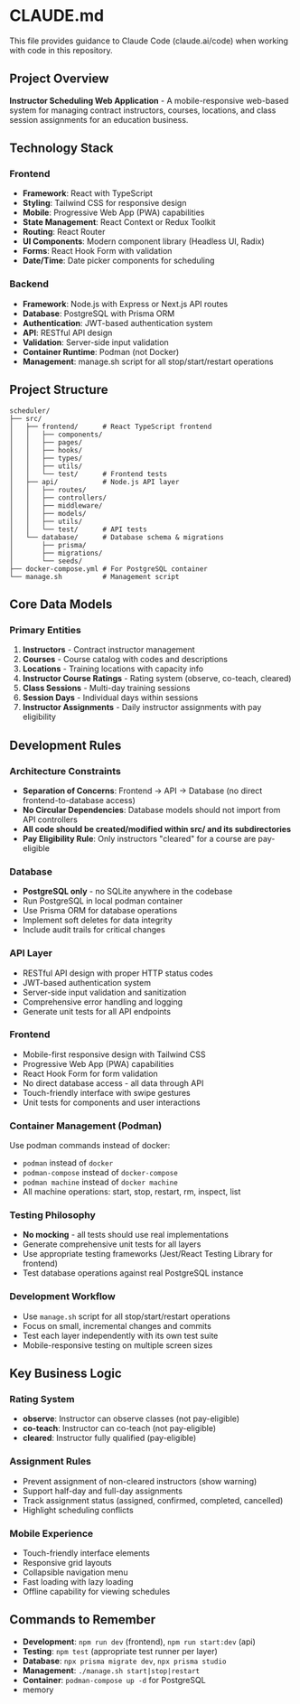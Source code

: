 # CLAUDE.md

This file provides guidance to Claude Code (claude.ai/code) when working with code in this repository.

## Project Overview

**Instructor Scheduling Web Application** - A mobile-responsive web-based system for managing contract instructors, courses, locations, and class session assignments for an education business.

## Technology Stack

### Frontend
- **Framework**: React with TypeScript
- **Styling**: Tailwind CSS for responsive design
- **Mobile**: Progressive Web App (PWA) capabilities
- **State Management**: React Context or Redux Toolkit
- **Routing**: React Router
- **UI Components**: Modern component library (Headless UI, Radix)
- **Forms**: React Hook Form with validation
- **Date/Time**: Date picker components for scheduling

### Backend
- **Framework**: Node.js with Express or Next.js API routes
- **Database**: PostgreSQL with Prisma ORM
- **Authentication**: JWT-based authentication system
- **API**: RESTful API design
- **Validation**: Server-side input validation
- **Container Runtime**: Podman (not Docker)
- **Management**: manage.sh script for all stop/start/restart operations

## Project Structure

```
scheduler/
├── src/
│   ├── frontend/      # React TypeScript frontend
│   │   ├── components/
│   │   ├── pages/
│   │   ├── hooks/
│   │   ├── types/
│   │   ├── utils/
│   │   └── test/      # Frontend tests
│   ├── api/           # Node.js API layer
│   │   ├── routes/
│   │   ├── controllers/
│   │   ├── middleware/
│   │   ├── models/
│   │   ├── utils/
│   │   └── test/      # API tests
│   └── database/      # Database schema & migrations
│       ├── prisma/
│       ├── migrations/
│       └── seeds/
├── docker-compose.yml # For PostgreSQL container
└── manage.sh          # Management script
```

## Core Data Models

### Primary Entities
1. **Instructors** - Contract instructor management
2. **Courses** - Course catalog with codes and descriptions
3. **Locations** - Training locations with capacity info
4. **Instructor Course Ratings** - Rating system (observe, co-teach, cleared)
5. **Class Sessions** - Multi-day training sessions
6. **Session Days** - Individual days within sessions
7. **Instructor Assignments** - Daily instructor assignments with pay eligibility

## Development Rules

### Architecture Constraints
- **Separation of Concerns**: Frontend → API → Database (no direct frontend-to-database access)
- **No Circular Dependencies**: Database models should not import from API controllers
- **All code should be created/modified within src/ and its subdirectories**
- **Pay Eligibility Rule**: Only instructors "cleared" for a course are pay-eligible

### Database
- **PostgreSQL only** - no SQLite anywhere in the codebase
- Run PostgreSQL in local podman container
- Use Prisma ORM for database operations
- Implement soft deletes for data integrity
- Include audit trails for critical changes

### API Layer
- RESTful API design with proper HTTP status codes
- JWT-based authentication system
- Server-side input validation and sanitization
- Comprehensive error handling and logging
- Generate unit tests for all API endpoints

### Frontend
- Mobile-first responsive design with Tailwind CSS
- Progressive Web App (PWA) capabilities
- React Hook Form for form validation
- No direct database access - all data through API
- Touch-friendly interface with swipe gestures
- Unit tests for components and user interactions

### Container Management (Podman)
Use podman commands instead of docker:
- `podman` instead of `docker`
- `podman-compose` instead of `docker-compose`  
- `podman machine` instead of `docker machine`
- All machine operations: start, stop, restart, rm, inspect, list

### Testing Philosophy
- **No mocking** - all tests should use real implementations
- Generate comprehensive unit tests for all layers
- Use appropriate testing frameworks (Jest/React Testing Library for frontend)
- Test database operations against real PostgreSQL instance

### Development Workflow
- Use `manage.sh` script for all stop/start/restart operations
- Focus on small, incremental changes and commits
- Test each layer independently with its own test suite
- Mobile-responsive testing on multiple screen sizes

## Key Business Logic

### Rating System
- **observe**: Instructor can observe classes (not pay-eligible)
- **co-teach**: Instructor can co-teach (not pay-eligible)
- **cleared**: Instructor fully qualified (pay-eligible)

### Assignment Rules
- Prevent assignment of non-cleared instructors (show warning)
- Support half-day and full-day assignments
- Track assignment status (assigned, confirmed, completed, cancelled)
- Highlight scheduling conflicts

### Mobile Experience
- Touch-friendly interface elements
- Responsive grid layouts
- Collapsible navigation menu
- Fast loading with lazy loading
- Offline capability for viewing schedules

## Commands to Remember

- **Development**: `npm run dev` (frontend), `npm run start:dev` (api)
- **Testing**: `npm test` (appropriate test runner per layer)
- **Database**: `npx prisma migrate dev`, `npx prisma studio`
- **Management**: `./manage.sh start|stop|restart`
- **Container**: `podman-compose up -d` for PostgreSQL
- memory